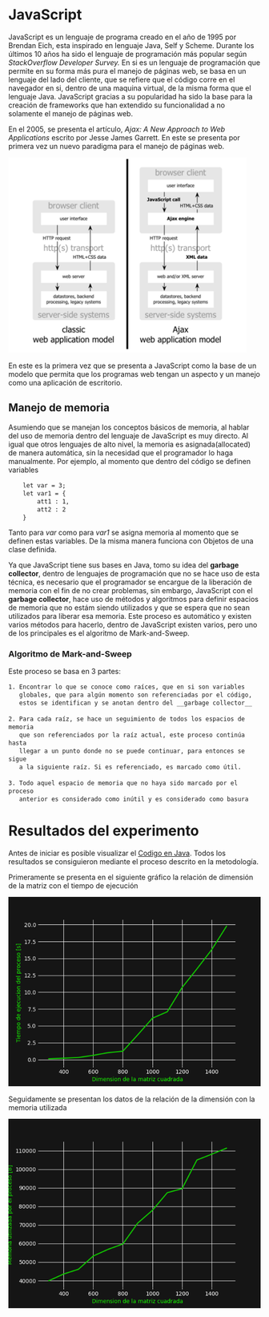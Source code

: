 # JavaScript 


JavaScript es un lenguaje de programa creado en el año de 1995 por Brendan
Eich, esta inspirado en lenguaje Java, Self y Scheme. Durante los últimos
10 años ha sido el lenguaje de programación más popular según _StackOverflow
Developer Survey._ En si es un lenguaje de programación que permite en su forma
más pura el manejo de páginas web, se basa en un lenguaje del lado del cliente,
que se refiere que el código corre en el navegador en si, dentro de una maquina
virtual, de la misma forma que el lenguaje Java. JavaScript gracias a su
popularidad ha sido la base para la creación de frameworks que han extendido su
funcionalidad a no solamente el manejo de páginas web.

En el 2005, se presenta el artículo, _Ajax: A New Approach to Web Applications_
escrito por Jesse James Garrett. En este se presenta por primera vez un nuevo
paradigma para el manejo de páginas web.

![Ajax model]( ./resources/javaScript1.png)

En este es la primera vez que se presenta a JavaScript como la base de un
modelo que permita que los programas web tengan un aspecto y un manejo como una
aplicación de escritorio.

## Manejo de memoria ##

Asumiendo que se manejan los conceptos básicos de memoria, al hablar del uso de
memoria dentro del lenguaje de JavaScript es muy directo. Al igual que otros
lenguajes de alto nivel, la memoria es asignada(allocated) de manera
automática, sin la necesidad que el programador lo haga manualmente. Por
ejemplo, al momento que dentro del código se definen variables 

        let var = 3;
        let var1 = {
            att1 : 1, 
            att2 : 2 
        }

Tanto para _var_ como para _var1_ se asigna memoria al momento que se definen
estas variables. De la misma manera funciona con Objetos de una clase definida.

Ya que JavaScript tiene sus bases en Java, tomo su idea del __garbage
collector__, dentro de lenguajes de programación que no se hace uso de esta
técnica, es necesario que el programador se encargue de la liberación de
memoria con el fin de no crear problemas, sin embargo, JavaScript con el
__garbage collector__, hace uso de métodos y algoritmos para definir espacios
de memoria que no estám siendo utilizados y que se espera que no sean
utilizados para liberar esa memoria. Este proceso es automático y existen
varios métodos para hacerlo, dentro de JavaScript existen varios, pero uno de
los principales es el algoritmo de Mark-and-Sweep.

### Algoritmo de Mark-and-Sweep 

Este proceso se basa en 3 partes: 

    1. Encontrar lo que se conoce como raíces, que en si son variables
       globales, que para algún momento son referenciadas por el código,
       estos se identifican y se anotan dentro del __garbage collector__
    
    2. Para cada raíz, se hace un seguimiento de todos los espacios de memoria
       que son referenciados por la raíz actual, este proceso continúa hasta
       llegar a un punto donde no se puede continuar, para entonces se sigue
       a la siguiente raíz. Si es referenciado, es marcado como útil. 

    3. Todo aquel espacio de memoria que no haya sido marcado por el proceso
       anterior es considerado como inútil y es considerado como basura

# Resultados del experimento 
Antes de iniciar es posible visualizar el [Codigo en Java](../code/matMul.js).
Todos los resultados se consiguieron mediante el proceso descrito en la metodología.

Primeramente se presenta en el siguiente gráfico la relación de dimensión de la
matriz con el tiempo de ejecución 

![Imagen](../results/javaScriptTime.png "Tiempo de ejecución en relación a la dimensión de la matriz")

Seguidamente se presentan los datos de la relación de la dimensión con la memoria utilizada

![Imagen](../results/javaScriptMemory.png "Memoria utilizada en relación a la dimensión de la matriz")



